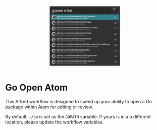 <p align="center">
  <img width="240px" src="https://github.com/mikemackintosh/alfred-workflow-go-open-atom/raw/master/.github/screenshot.png">
</p>

# Go Open Atom

This Alfred workflow is designed to speed up your ability to open a Go package within Atom for editing or review.

By default, `~/go` is set as the `GOPATH` variable. If yours is in a a different location, please update the workflow variables.
